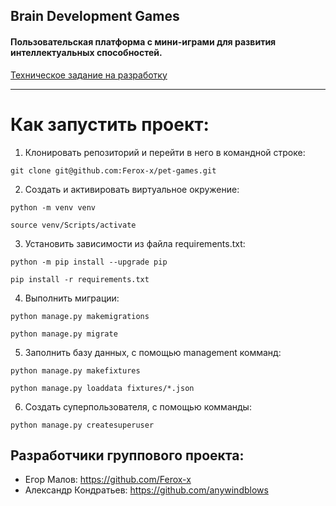 ## Brain Development Games 
#### Пользовательская платформа с мини-играми для развития интеллектуальных способностей.

[Техническое задание на разработку](./docs/technical_requirements.md)

____

# Как запустить проект:

1) Клонировать репозиторий и перейти в него в командной строке:

`git clone git@github.com:Ferox-x/pet-games.git`

2) Cоздать и активировать виртуальное окружение:

`python -m venv venv`

`source venv/Scripts/activate`

3) Установить зависимости из файла requirements.txt:

`python -m pip install --upgrade pip`

`pip install -r requirements.txt`

4) Выполнить миграции:

`python manage.py makemigrations`

`python manage.py migrate`

5) Заполнить базу данных, с помощью management комманд:

`python manage.py makefixtures`

`python manage.py loaddata fixtures/*.json`

6) Создать суперпользователя, с помощью комманды:

`python manage.py createsuperuser`

## **Разработчики группового проекта:**

- Егор Малов: https://github.com/Ferox-x
- Александр Кондратьев: https://github.com/anywindblows
